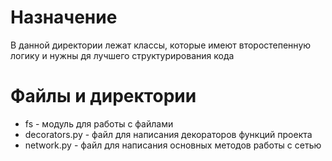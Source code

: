 # Назначение

В данной директории лежат классы, которые имеют второстепенную логику и нужны дя лучшего структурирования кода

# Файлы и директории

- fs - модуль для работы с файлами
- decorators.py - файл для написания декораторов функций проекта
- network.py - файл для написания основных методов работы с сетью